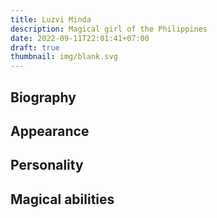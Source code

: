 ```yaml
---
title: Luzvi Minda
description: Magical girl of the Philippines
date: 2022-09-11T22:01:41+07:00
draft: true
thumbnail: img/blank.svg
---
```


## Biography

## Appearance

## Personality

## Magical abilities

